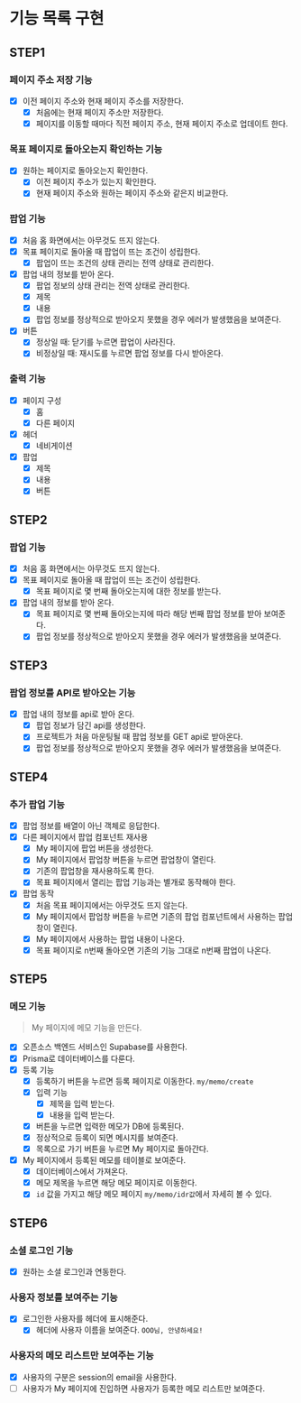 # 기능 목록 구현

## STEP1

### 페이지 주소 저장 기능

- [x] 이전 페이지 주소와 현재 페이지 주소를 저장한다.
  - [x] 처음에는 현재 페이지 주소만 저장한다.
  - [x] 페이지를 이동할 때마다 직전 페이지 주소, 현재 페이지 주소로 업데이트 한다.

### 목표 페이지로 돌아오는지 확인하는 기능

- [x] 원하는 페이지로 돌아오는지 확인한다.
  - [x] 이전 페이지 주소가 있는지 확인한다.
  - [x] 현재 페이지 주소와 원하는 페이지 주소와 같은지 비교한다.

### 팝업 기능

- [x] 처음 홈 화면에서는 아무것도 뜨지 않는다.
- [x] 목표 페이지로 돌아올 때 팝업이 뜨는 조건이 성립한다.
  - [x] 팝업이 뜨는 조건의 상태 관리는 전역 상태로 관리한다.
- [x] 팝업 내의 정보를 받아 온다.
  - [x] 팝업 정보의 상태 관리는 전역 상태로 관리한다.
  - [x] 제목
  - [x] 내용
  - [x] 팝업 정보를 정상적으로 받아오지 못했을 경우 에러가 발생했음을 보여준다.
- [x] 버튼
  - [x] 정상일 때: 닫기를 누르면 팝업이 사라진다.
  - [x] 비정상일 때: 재시도를 누르면 팝업 정보를 다시 받아온다.

### 출력 기능

- [x] 페이지 구성
  - [x] 홈
  - [x] 다른 페이지
- [x] 헤더
  - [x] 네비게이션
- [x] 팝업
  - [x] 제목
  - [x] 내용
  - [x] 버튼

## STEP2

### 팝업 기능

- [x] 처음 홈 화면에서는 아무것도 뜨지 않는다.
- [x] 목표 페이지로 돌아올 때 팝업이 뜨는 조건이 성립한다.
  - [x] 목표 페이지로 몇 번째 돌아오는지에 대한 정보를 받는다.
- [x] 팝업 내의 정보를 받아 온다.
  - [x] 목표 페이지로 몇 번째 돌아오는지에 따라 해당 번째 팝업 정보를 받아 보여준다.
  - [x] 팝업 정보를 정상적으로 받아오지 못했을 경우 에러가 발생했음을 보여준다.

## STEP3

### 팝업 정보를 API로 받아오는 기능

- [x] 팝업 내의 정보를 api로 받아 온다.
  - [x] 팝업 정보가 담긴 api를 생성한다.
  - [x] 프로젝트가 처음 마운팅될 때 팝업 정보를 GET api로 받아온다.
  - [x] 팝업 정보를 정상적으로 받아오지 못했을 경우 에러가 발생했음을 보여준다.

## STEP4

### 추가 팝업 기능

- [x] 팝업 정보를 배열이 아닌 객체로 응답한다.
- [x] 다른 페이지에서 팝업 컴포넌트 재사용
  - [x] My 페이지에 팝업 버튼을 생성한다.
  - [x] My 페이지에서 팝업창 버튼을 누르면 팝업창이 열린다.
  - [x] 기존의 팝업창을 재사용하도록 한다.
  - [x] 목표 페이지에서 열리는 팝업 기능과는 별개로 동작해야 한다.
- [x] 팝업 동작
  - [x] 처음 목표 페이지에서는 아무것도 뜨지 않는다.
  - [x] My 페이지에서 팝업창 버튼을 누르면 기존의 팝업 컴포넌트에서 사용하는 팝업창이 열린다.
  - [x] My 페이지에서 사용하는 팝업 내용이 나온다.
  - [x] 목표 페이지로 n번째 돌아오면 기존의 기능 그대로 n번째 팝업이 나온다.

## STEP5

### 메모 기능

> My 페이지에 메모 기능을 만든다.

- [x] 오픈소스 백엔드 서비스인 Supabase를 사용한다.
- [x] Prisma로 데이터베이스를 다룬다.
- [x] 등록 기능
  - [x] 등록하기 버튼을 누르면 등록 페이지로 이동한다. `my/memo/create`
  - [x] 입력 기능
    - [x] 제목을 입력 받는다.
    - [x] 내용을 입력 받는다.
  - [x] 버튼을 누르면 입력한 메모가 DB에 등록된다.
  - [x] 정상적으로 등록이 되면 메시지를 보여준다.
  - [x] 목록으로 가기 버튼을 누르면 My 페이지로 돌아간다.
- [x] My 페이지에서 등록된 메모를 테이블로 보여준다.
  - [x] 데이터베이스에서 가져온다.
  - [x] 메모 제목을 누르면 해당 메모 페이지로 이동한다.
  - [x] `id` 값을 가지고 해당 메모 페이지 `my/memo/idr값`에서 자세히 볼 수 있다.

## STEP6

### 소셜 로그인 기능

- [x] 원하는 소셜 로그인과 연동한다.

### 사용자 정보를 보여주는 기능

- [x] 로그인한 사용자를 헤더에 표시해준다.
  - [x] 헤더에 사용자 이름을 보여준다. `OOO님, 안녕하세요!`

### 사용자의 메모 리스트만 보여주는 기능

- [x] 사용자의 구분은 session의 email을 사용한다.
- [ ] 사용자가 My 페이지에 진입하면 사용자가 등록한 메모 리스트만 보여준다.

